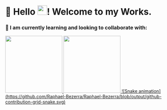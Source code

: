 # 👋 Hello <img src=https://github.com/TheDudeThatCode/TheDudeThatCode/blob/master/Assets/Earth.gif width="30">! Welcome to my Works.


### 🌱 I am currently learning and looking to collaborate with:

 <div>
  <a href="https://github.com/Raphael-Bezerra/Raphael-Bezerra/edit/main/README.md">
  <img height="180em" src="https://github-readme-stats.vercel.app/api?username=raphael-bezerra&show_icons=true&theme=dark&include_all_commits=true&count_private=true"/>
  <img height="180em" src="https://github-readme-stats.vercel.app/api/top-langs/?username=raphael-bezerra&layout=compact&langs_count=7&theme=dark"/>
     ![Snake animation](https://github.com/Raphael-Bezerra/Raphael-Bezerra/blob/output/github-contribution-grid-snake.svg)   
</div>

 
  
